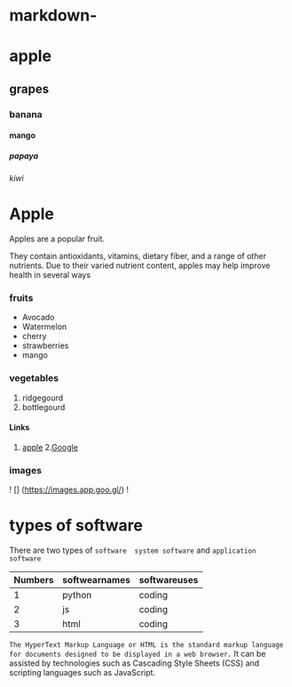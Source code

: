 # markdown-
# apple 
## grapes
### banana
#### mango
##### papaya
###### kiwi

# Apple 
Apples are a popular fruit.

They contain antioxidants, vitamins, dietary fiber, and a range of other nutrients. Due to their varied nutrient content, apples may help improve health in several ways

### fruits
- Avocado
- Watermelon
- cherry 
- strawberries
- mango

### vegetables
1. ridgegourd
2. bottlegourd

#### Links
1. [apple](http://www.apple.com)
2.[Google](http://www.google.com)

### images
! [] (https://images.app.goo.gl/)
! []()

# types of software

There are two types of `software 
system software` and `application software`

Numbers | softwearnames | softwareuses |
|---   | ---           |  ---          |
|1     |    python     |   coding      |
|2     |    js         |   coding      |
|3     |    html       |   coding      |
  
`The HyperText Markup Language or HTML is the standard
 markup language for documents designed to be displayed in a web browser.`
 It can be assisted by technologies such as
 Cascading Style Sheets (CSS) and scripting languages such as JavaScript.

